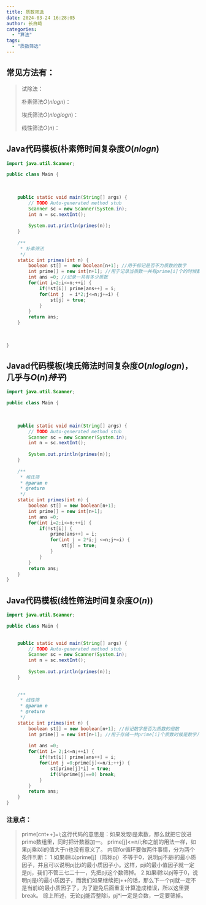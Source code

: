 ```yaml
---
title: 质数筛选
date: 2024-03-24 16:28:05
author: 长白崎
categories:
  - "算法"
tags:
  - "质数筛选"
---
```




## 常见方法有：

> 试除法：
>
> 朴素筛法$O(nlogn)$：
>
> 埃氏筛法$O(nloglogn)$：
>
> 线性筛法$O(n)$：



## Java代码模板(朴素筛时间复杂度$O(nlogn)$

```java
import java.util.Scanner;

public class Main {
	
	
	
	public static void main(String[] args) {
		// TODO Auto-generated method stub
		Scanner sc = new Scanner(System.in);
		int n = sc.nextInt();
		
		System.out.println(primes(n));
	}
	
    /**
     * 朴素筛法
     */
	static int primes(int n) {
		boolean st[] =  new boolean[n+1]; //用于标记是否不为质数的数字
		int prime[] = new int[n+1]; //用于记录当质数一共有prime[i]个的时候数字为多少
		int ans =0; //记录一共有多少质数
		for(int i=2;i<=n;++i) {
			if(!st[i]) prime[ans++] = i;
			for(int j  = i*2;j<=n;j+=i) {
				st[j] = true;
			}
		}
		return ans;
	}
	
	

}

```





## Javad代码模板(埃氏筛法时间复杂度$O(nloglogn)$，几乎与$O(n)持平$)

```java
import java.util.Scanner;

public class Main {
	
	
	
	public static void main(String[] args) {
		// TODO Auto-generated method stub
		Scanner sc = new Scanner(System.in);
		int n = sc.nextInt();
		
		System.out.println(primes(n));
	}
	
	/**
	 * 埃氏筛
	 * @param n
	 * @return
	 */
	static int primes(int n) {
		boolean st[] = new boolean[n+1];
		int prime[] = new int[n+1];
		int ans =0;
		for(int i=2;i<=n;++i) {
			if(!st[i]) {
				prime[ans++] = i;
				for(int j = 2*i;j <=n;j+=i) {
					st[j] = true;
				}
			}
		}
		return ans;
	}
}
```



## Java代码模板(线性筛法时间复杂度$O(n)$)

```java
import java.util.Scanner;

public class Main {
	
	
	public static void main(String[] args) {
		// TODO Auto-generated method stub
		Scanner sc = new Scanner(System.in);
		int n = sc.nextInt();
		
		System.out.println(primes(n));
	}
	
	
	/**
	 * 线性筛
	 * @param n
	 * @return
	 */
	static int primes(int n) {
		boolean st[] = new boolean[n+1]; //标记数字是否为质数的倍数
		int prime[] = new int[n+1]; //用于存储一共prime[i]个质数时候是数字几
		
		int ans =0;
		for(int i= 2;i<=n;++i) {
			if(!st[i]) prime[ans++] = i;
			for(int j =0;prime[j]<=n/i;++j) {
				st[prime[j]*i] = true;
				if(i%prime[j]==0) break;
			}
		}
		return ans;
	}
}
```

### 注意点：

> prime[cnt++]=i;这行代码的意思是：如果发现i是素数，那么就把它放进prime数组里，同时把计数器加一。
> prime[j]<=n/i;和之前的用法一样，如果pj乘以i的值大于n也没有意义了。
> 内层for循环要做两件事情，分为两个条件判断：
> 1.如果i除以prime[j]（简称pj）不等于0，说明pj不是i的最小质因子，并且可以说明pj比i的最小质因子小。这样，pji的最小值因子就一定是pj，我们不管三七二十一，先把pji这个数筛掉。
> 2.如果i除以pj等于0，说明pj是i的最小质因子，而我们如果继续把j++的话，那么下一个pj就一定不是当前i的最小质因子了，为了避免后面重复计算造成错误，所以这里要break。
> 综上所述，无论pj能否整除i，pj*i一定是合数，一定要筛掉。